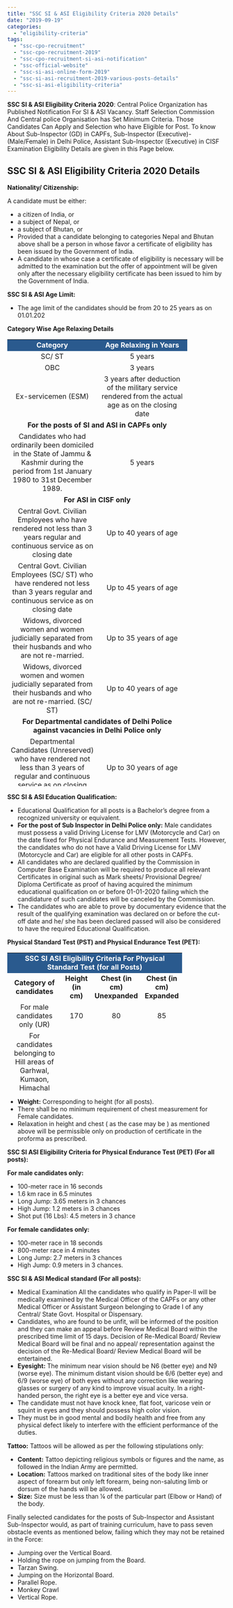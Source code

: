 ```yaml
---
title: "SSC SI & ASI Eligibility Criteria 2020 Details"
date: "2019-09-19"
categories: 
  - "eligibility-criteria"
tags: 
  - "ssc-cpo-recruitment"
  - "ssc-cpo-recruitment-2019"
  - "ssc-cpo-recruitment-si-asi-notification"
  - "ssc-official-website"
  - "ssc-si-asi-online-form-2019"
  - "ssc-si-asi-recruitment-2019-various-posts-details"
  - "ssc-si-asi-eligibility-criteria"
---
```


**SSC SI & ASI Eligibility Criteria 2020**: Central Police Organization has Published Notification For SI & ASI Vacancy. Staff Selection Commission And Central police Organisation has Set Minimum Criteria. Those Candidates Can Apply and Selection who have Eligible for Post. To know About Sub-Inspector (GD) in CAPFs, Sub-Inspector (Executive)-(Male/Female) in Delhi Police, Assistant Sub-Inspector (Executive) in CISF Examination Eligibility Details are given in this Page below.

## **SSC SI & ASI Eligibility Criteria 2020 Details**

**Nationality/ Citizenship:**

A candidate must be either:

- a citizen of India, or
- a subject of Nepal, or
- a subject of Bhutan, or
- Provided that a candidate belonging to categories Nepal and Bhutan above shall be a person in whose favor a certificate of eligibility has been issued by the Government of India.
- A candidate in whose case a certificate of eligibility is necessary will be admitted to the examination but the offer of appointment will be given only after the necessary eligibility certificate has been issued to him by the Government of India.

**SSC SI & ASI Age Limit:**

- The age limit of the candidates should be from 20 to 25 years as on 01.01.202

**Category Wise Age Relaxing Details**

<table style="border-collapse: collapse; width: 82.0485%; height: 1028px;"><tbody><tr><td style="width: 50%; text-align: center; background-color: #2a5a8e;"><span style="font-size: 12pt;"><strong><span style="color: #ffffff;">Category</span></strong></span></td><td style="width: 50%; text-align: center; background-color: #2a5a8e;"><span style="font-size: 12pt;"><strong><span style="color: #ffffff;">Age Relaxing in Years</span></strong></span></td></tr><tr><td style="width: 50%; text-align: center;"><span style="font-size: 12pt;">SC/ ST</span></td><td style="width: 50%; text-align: center;"><span style="font-size: 12pt;">5 years</span></td></tr><tr><td style="width: 50%; text-align: center;"><span style="font-size: 12pt;">OBC</span></td><td style="width: 50%; text-align: center;"><span style="font-size: 12pt;">3 years</span></td></tr><tr><td style="width: 50%; text-align: center;"><span style="font-size: 12pt;">Ex-servicemen (ESM)</span></td><td style="width: 50%; text-align: center;"><span style="font-size: 12pt;">3 years after deduction of the military service rendered from the actual age as on the closing date</span></td></tr><tr><td style="width: 50%; text-align: center;" colspan="2"><strong><span style="font-size: 12pt;">For the posts of SI and ASI in CAPFs only</span></strong></td></tr><tr><td style="width: 50%; text-align: center;"><span style="font-size: 12pt;">Candidates who had ordinarily been domiciled in the State of Jammu &amp; Kashmir during the period from 1st January 1980 to 31st December 1989.</span></td><td style="width: 50%; text-align: center;"><span style="font-size: 12pt;">5 years</span></td></tr><tr><td style="width: 50%; text-align: center;" colspan="2"><strong><span style="font-size: 12pt;">For ASI in CISF only</span></strong></td></tr><tr><td style="width: 50%; text-align: center;"><span style="font-size: 12pt;">Central Govt. Civilian Employees who have rendered not less than 3 years regular and continuous service as on closing date</span></td><td style="width: 50%; text-align: center;"><span style="font-size: 12pt;">Up to 40 years of age</span></td></tr><tr><td style="width: 50%; text-align: center;"><span style="font-size: 12pt;">Central Govt. Civilian Employees (SC/ ST) who have rendered not less than 3 years regular and continuous service as on closing date</span></td><td style="width: 50%; text-align: center;"><span style="font-size: 12pt;">Up to 45 years of age</span></td></tr><tr><td style="width: 50%; text-align: center;"><span style="font-size: 12pt;">Widows, divorced women and women judicially separated from their husbands and who are not re-married.</span></td><td style="width: 50%; text-align: center;"><span style="font-size: 12pt;">Up to 35 years of age</span></td></tr><tr><td style="width: 50%; text-align: center;"><span style="font-size: 12pt;">Widows, divorced women and women judicially separated from their husbands and who are not re-married. (SC/ ST)</span></td><td style="width: 50%; text-align: center;"><span style="font-size: 12pt;">Up to 40 years of age</span></td></tr><tr><td style="width: 50%; text-align: center;" colspan="2"><strong><span style="font-size: 12pt;">For Departmental candidates of Delhi Police against vacancies in Delhi Police only</span></strong></td></tr><tr><td style="width: 50%; text-align: center;"><span style="font-size: 12pt;">Departmental Candidates (Unreserved) who have rendered not less than 3 years of regular and continuous service as on closing date</span></td><td style="width: 50%; text-align: center;"><span style="font-size: 12pt;">Up to 30 years of age</span></td></tr><tr><td style="width: 50%; text-align: center;"><span style="font-size: 12pt;">Departmental Candidates (OBC) who have rendered not less than 3 years of regular and continuous service as on closing date.</span></td><td style="width: 50%; text-align: center;"><span style="font-size: 12pt;">Up to 33 years of age</span></td></tr><tr><td style="width: 50%; text-align: center;"><span style="font-size: 12pt;">Departmental Candidates (SC/ ST) who have rendered not less than 3 years of regular and continuous service as on closing date.</span></td><td style="width: 50%; text-align: center;"><span style="font-size: 12pt;">Up to 35 years of age</span></td></tr></tbody></table>

**SSC SI & ASI Education Qualification:**

- Educational Qualification for all posts is a Bachelor’s degree from a recognized university or equivalent.
- **For the post of Sub Inspector in Delhi Police only:** Male candidates must possess a valid Driving License for LMV (Motorcycle and Car) on the date fixed for Physical Endurance and Measurement Tests. However, the candidates who do not have a Valid Driving License for LMV (Motorcycle and Car) are eligible for all other posts in CAPFs.
- All candidates who are declared qualified by the Commission in Computer Base Examination will be required to produce all relevant Certificates in original such as Mark sheets/ Provisional Degree/ Diploma Certificate as proof of having acquired the minimum educational qualification on or before 01-01-2020 failing which the candidature of such candidates will be canceled by the Commission.
- The candidates who are able to prove by documentary evidence that the result of the qualifying examination was declared on or before the cut-off date and he/ she has been declared passed will also be considered to have the required Educational Qualification.

**Physical Standard Test (PST) and Physical Endurance Test (PET):**

<table style="border-collapse: collapse; width: 79.8458%; height: 318px;"><tbody><tr style="height: 32px;"><td style="width: 100%; height: 32px; background-color: #2a5a8e; text-align: center;" colspan="4"><strong><span style="font-size: 12pt; color: #ffffff;">SSC SI ASI Eligibility Criteria For Physical Standard Test (for all Posts)</span></strong></td></tr><tr style="height: 13px;"><td style="width: 52.8621%; text-align: center; height: 13px;"><strong><span style="font-size: 12pt;">Category of candidates</span></strong></td><td style="width: 16.862%; text-align: center; height: 13px;"><strong><span style="font-size: 12pt;">Height</span></strong> <strong><span style="font-size: 12pt;">(in cm)</span></strong></td><td style="width: 14.6552%; text-align: center; height: 13px;"><strong><span style="font-size: 12pt;">Chest (in cm) Unexpanded</span></strong></td><td style="width: 15.6207%; text-align: center; height: 13px;"><strong><span style="font-size: 12pt;">Chest (in cm) Expanded</span></strong></td></tr><tr style="height: 27px;"><td style="width: 52.8621%; text-align: center; height: 27px;"><span style="font-size: 12pt;">For male candidates only (UR)</span></td><td style="width: 16.862%; text-align: center; height: 27px;"><span style="font-size: 12pt;">170</span></td><td style="width: 14.6552%; text-align: center; height: 27px;"><span style="font-size: 12pt;">80</span></td><td style="width: 15.6207%; text-align: center; height: 27px;"><span style="font-size: 12pt;">85</span></td></tr><tr style="height: 108px;"><td style="width: 52.8621%; text-align: center; height: 108px;"><span style="font-size: 12pt;">For candidates belonging to Hill areas of Garhwal, Kumaon, Himachal Pradesh, Gorkhas, Dogras, Marathas, Kashmir Valley, Leh &amp; Ladakh regions of J&amp;K, North-Eastern States and Sikkim.</span></td><td style="width: 16.862%; text-align: center; height: 108px;"><span style="font-size: 12pt;">165</span></td><td style="width: 14.6552%; text-align: center; height: 108px;"><span style="font-size: 12pt;">80</span></td><td style="width: 15.6207%; text-align: center; height: 108px;"><span style="font-size: 12pt;">85</span></td></tr><tr style="height: 21px;"><td style="width: 52.8621%; text-align: center; height: 21px;"><span style="font-size: 12pt;">For all candidates belonging to Scheduled Tribes</span></td><td style="width: 16.862%; text-align: center; height: 21px;"><span style="font-size: 12pt;">162.5</span></td><td style="width: 14.6552%; text-align: center; height: 21px;"><span style="font-size: 12pt;">77</span></td><td style="width: 15.6207%; text-align: center; height: 21px;"><span style="font-size: 12pt;">82</span></td></tr><tr style="height: 13px;"><td style="width: 52.8621%; text-align: center; height: 13px;"><span style="font-size: 12pt;">For Female candidates only (UR)</span></td><td style="width: 16.862%; text-align: center; height: 13px;"><span style="font-size: 12pt;">157</span></td><td style="width: 14.6552%; text-align: center; height: 13px;"><span style="font-size: 12pt;">-</span></td><td style="width: 15.6207%; text-align: center; height: 13px;"><span style="font-size: 12pt;">-</span></td></tr><tr style="height: 86px;"><td style="width: 52.8621%; text-align: center; height: 86px;"><span style="font-size: 12pt;">For female candidates belonging to Hill areas of Garhwal, Kumaon, Himachal Pradesh, Gorkhas, Dogras, Marathas, Kashmir Valley, Leh &amp; Ladakh regions of J&amp;K, North-Eastern States and Sikkim</span></td><td style="width: 16.862%; text-align: center; height: 86px;"><span style="font-size: 12pt;">155</span></td><td style="width: 14.6552%; text-align: center; height: 86px;"><span style="font-size: 12pt;">-</span></td><td style="width: 15.6207%; text-align: center; height: 86px;"><span style="font-size: 12pt;">-</span></td></tr><tr style="height: 18px;"><td style="width: 52.8621%; text-align: center; height: 18px;"><span style="font-size: 12pt;">For all female candidates belonging to Scheduled Tribes</span></td><td style="width: 16.862%; text-align: center; height: 18px;"><span style="font-size: 12pt;">154</span></td><td style="width: 14.6552%; text-align: center; height: 18px;"><span style="font-size: 12pt;">-</span></td><td style="width: 15.6207%; text-align: center; height: 18px;"><span style="font-size: 12pt;">-&nbsp;</span></td></tr></tbody></table>

- **Weight:** Corresponding to height (for all posts).
- There shall be no minimum requirement of chest measurement for Female candidates.
- Relaxation in height and chest ( as the case may be ) as mentioned above will be permissible only on production of certificate in the proforma as prescribed.

**SSC SI ASI Eligibility Criteria for Physical Endurance Test (PET) (For all posts):**

**For male candidates only:**

- 100-meter race in 16 seconds
- 1.6 km race in 6.5 minutes
- Long Jump: 3.65 meters in 3 chances
- High Jump: 1.2 meters in 3 chances
- Shot put (16 Lbs): 4.5 meters in 3 chance

**For female candidates only:**

- 100-meter race in 18 seconds
- 800-meter race in 4 minutes
- Long Jump: 2.7 meters in 3 chances
- High Jump: 0.9 meters in 3 chances.

**SSC SI & ASI Medical standard (For all posts):**

- Medical Examination All the candidates who qualify in Paper-II will be medically examined by the Medical Officer of the CAPFs or any other Medical Officer or Assistant Surgeon belonging to Grade I of any Central/ State Govt. Hospital or Dispensary.
- Candidates, who are found to be unfit, will be informed of the position and they can make an appeal before Review Medical Board within the prescribed time limit of 15 days. Decision of Re-Medical Board/ Review Medical Board will be final and no appeal/ representation against the decision of the Re-Medical Board/ Review Medical Board will be entertained.
- **Eyesight:** The minimum near vision should be N6 (better eye) and N9 (worse eye). The minimum distant vision should be 6/6 (better eye) and 6/9 (worse eye) of both eyes without any correction like wearing glasses or surgery of any kind to improve visual acuity. In a right-handed person, the right eye is a better eye and vice versa.
- The candidate must not have knock knee, flat foot, varicose vein or squint in eyes and they should possess high color vision.
- They must be in good mental and bodily health and free from any physical defect likely to interfere with the efficient performance of the duties.

**Tattoo:** Tattoos will be allowed as per the following stipulations only:

- **Content:** Tattoo depicting religious symbols or figures and the name, as followed in the Indian Army are permitted.
- **Location:** Tattoos marked on traditional sites of the body like inner aspect of forearm but only left forearm, being non-saluting limb or dorsum of the hands will be allowed.
- **Size:** Size must be less than ¼ of the particular part (Elbow or Hand) of the body.

Finally selected candidates for the posts of Sub-Inspector and Assistant Sub-Inspector would, as part of training curriculum, have to pass seven obstacle events as mentioned below, failing which they may not be retained in the Force:

- Jumping over the Vertical Board.
- Holding the rope on jumping from the Board.
- Tarzan Swing.
- Jumping on the Horizontal Board.
- Parallel Rope.
- Monkey Crawl
- Vertical Rope.
